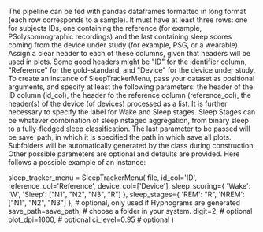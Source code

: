 The pipeline can be fed with pandas dataframes formatted in long format (each row corresponds to a sample). It must have at least three rows:
one for subjects IDs, one containing the reference (for example, PSolysomnographic recordings) and the last containing sleep scores coming from the device
under study (for example, PSG, or a wearable). Assign a clear header to each of these columns, given that headers will be used in plots. Some good headers might
be "ID" for the identifier column, "Reference" for the gold-standard, and "Device" for the device under study.
To create an instance of SleepTrackerMenu, pass your dataset as positional arguments, and specify at least the following parameters: the header of the ID column
(id_col), the header fo the reference column (reference_col), the header(s) of the device (of devices) processed as a list. It is further necessary to specify the
label for Wake and Sleep stages. Sleep Stages can be whatever combination of sleep nstaged aggregation, from binary sleep to a fully-fledged sleep classification.
The last parameter to be passed will be save_path, in which it is specified the path in which save all plots. Subfolders will be automatically generated by the class
during construction. Other possible parameters are optional and defaults are provided. Here follows a possible example of an instance:

sleep_tracker_menu = SleepTrackerMenu(
    file,
    id_col='ID',
    reference_col='Reference',
    device_col=['Device'],
    sleep_scoring={
        'Wake': 'W',
        'Sleep': ["N1", "N2", "N3", "R"]
    },
    sleep_stages={ 
        'REM': "R",
        'NREM': ["N1", "N2", "N3"]
    }, # optional, only used if Hypnograms are generated
    save_path=save_path, # choose a folder in your system.
    digit=2, # optional
    plot_dpi=1000, # optional
    ci_level=0.95 # optional
)

